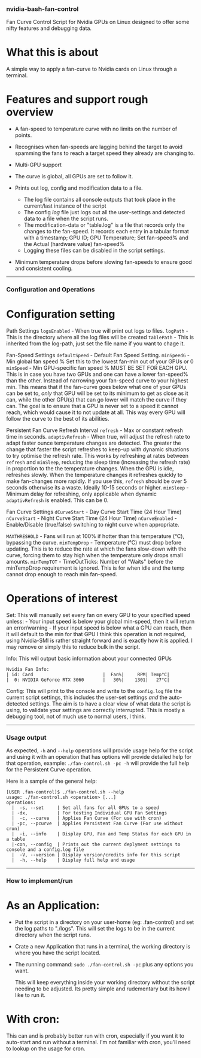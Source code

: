 ### nvidia-bash-fan-control
Fan Curve Control Script for Nvidia GPUs on Linux designed to offer some nifty features and debugging data.

# What this is about
A simple way to apply a fan-curve to Nvidia cards on Linux through a terminal.

# Features and support rough overview
- A fan-speed to temperature curve with no limits on the number of points.
- Recognises when fan-speeds are lagging behind the target to avoid spamming the fans to reach a target speed they already are changing to.
- Multi-GPU support
- The curve is global, all GPUs are set to follow it.

- Prints out log, config and modification data to a file.
  - The log file contains all console outputs that took place in the current/last instance of the script
  - The config *log* file just logs out all the user-settings and detected data to a file when the script runs.
  - The modification-data or "table.log" is a file that records only the changes to the fan-speed.
    It records each entry in a tabular format with a timestamp; GPU ID; GPU Temperature; Set fan-speed% and the Actual (hardware value) fan-speed%
  - Logging these files can be disabled in the script settings.

- Minimum temperature drops before slowing fan-speeds to ensure good and consistent cooling.

---

### Configuration and Operations

# Configuration setting

  Path Settings
  `logsEnabled` - When true will print out logs to files.
  `logPath` - This is the directory where all the log files will be created
  `tablePath` - This is inherited from the log-path, just set the file name if you want to chage it.

  Fan-Speed Settings
  `defaultSpeed` - Default Fan Speed Setting.
  `minSpeedG` - Min global fan speed % Set this to the lowest fan-min out of your GPUs or 0
  `minSpeed` - Min GPU-specific fan speed % MUST BE SET FOR EACH GPU. This is in case you have two GPUs and one can have a lower fan-speed% than the other. Instead of narrowing your fan-speed curve to your highest min.
               This means that if the fan-curve goes below what one of your GPUs can be set to, *only* that GPU will be set to its minimum to get as close as it can, while the other GPU(s) that can go lower will match the curve if they can.
               The goal is to ensure that a GPU is never set to a speed it cannot reach, which would cause it to not update at all. This way every GPU will follow the curve to the best of its abilities.
  
  Persistent Fan Curve Refresh Interval
  `refresh` - Max or constant refresh time in seconds.
  `adaptivRefresh` - When true, will adjust the refresh rate to adapt faster ounce temperature changes are detected.
                     The greater the change that faster the script refreshes to keep-up with dynamic situations to try optimise the refresh rate.
                     This works by refreshing at rates between `refresh` and `minSleep`, reducing the sleep time (increasing the refresh rate) in proportion to the the temperature changes. When the GPU is idle, refreshes slowly. When the temperature changes it refreshes quickly to make fan-changes more rapidly.
                     If you use this, `refresh` should be over 5 seconds otherwise its a waste. Ideally 10-15 seconds or higher.
  `minSleep` - Minimum delay for refreshing, only applicable when dynamic `adaptivRefresh` is enabled. This can be 0.
  
  Fan Curve Settings
  `dCurveStart` - Day Curve Start Time (24 Hour Time)
  `nCurveStart` - Night Curve Start Time (24 Hour Time)
  `nCurveEnabled` - Enable/Disable (true/false) switching to night curve when appropriate.
  
  `MAXTHRESHOLD` - Fans will run at 100% if hotter than this temperature (°C), bypassing the curve.
  `minTempDrop` - Temperature (°C) must drop before updating. This is to reduce the rate at which the fans slow-down with the curve, forcing them to stay high when the temperature only drops small amounts.
  `minTempTOT` - TimeOutTicks: Number of "Waits" before the minTempDrop requirement is ignored. This is for when idle and the temp cannot drop enough to reach min fan-speed.

# Operations of interest

  Set:
    This will manually set every fan on every GPU to your specified speed unless:
      - Your input speed is below your global min-speed, then it will return an error/warning
      - If your input speed is below what a GPU can reach, then it will default to the min for that GPU
    I think this operation is not required, using Nvidia-SMI is rather straight forward and is exactly how it is applied. I may remove or simply this to reduce bulk in the script.
  
  Info:
    This will output basic information about your connected GPUs
```
Nvidia Fan Info:
| id: Card                          |  Fan%|     RPM| Temp°C|
|  0: NVIDIA GeForce RTX 3060       |   30%|    1301|   27°C|

```

  Config:
    This will print to the console and write to the `config.log` file the current script settings, this includes the user-set settings *and* the auto-detected settings.
    The aim is to have a clear view of what data the script is using, to validate your settings are correctly interrupted.
    This is mostly a debugging tool, not of much use to normal users, I think.


---

### Usage output
As expected, `-h` and `--help` operations will provide usage help for the script and using it with an operation that has options will provide detailed help for that operation, example: `./fan-control.sh -pc -h` will provide the full help for the Persistent Curve operation.

Here is a sample of the general help:
```
[USER .fan-control]$ ./fan-control.sh --help
usage: ./fan-control.sh <operation> [...]
operations:
  |  -s, --set     | Set all fans for all GPUs to a speed
  | -dx,           | For testing Individual GPU Fan Settings
  |  -c, --curve   | Applies Fan Curve (For use with cron)
  | -pc, --pcurve  | Applies Persistent Fan Curve (For use without cron)
  |  -i, --info    | Display GPU, Fan and Temp Status for each GPU in a table
  |-con, --config  | Prints out the current deplyment settings to console and a config.log file
  |  -V, --version | Display version/credits info for this script
  |  -h, --help    | Display full help and usage
```

---

### How to implement/run

  # As an Application:
  - Put the script in a directory on your user-home (eg: .fan-control) and set the log paths to "./logs". This will set the logs to be in the current directory when the script runs.
  - Crate a new Application that runs in a terminal, the working directory is where you have the script located.
  - The running command: `sudo ./fan-control.sh -pc` plus any options you want.
  
    This will keep everything inside your working directory without the script needing to be adjusted.
    Its pretty simple and rudementary but its how I like to run it.

  # With cron:
  This can and is probably better run with cron, especially if you want it to auto-start and run without a terminal.
  I'm not familiar with cron, you'll need to lookup on the usage for cron.
    
